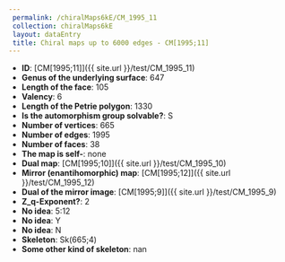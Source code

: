 ```yaml
--- 
 permalink: /chiralMaps6kE/CM_1995_11 
 collection: chiralMaps6kE
 layout: dataEntry
 title: Chiral maps up to 6000 edges - CM[1995;11]
---
```


- **ID**: [CM[1995;11]]({{ site.url }}/test/CM_1995_11)
- **Genus of the underlying surface**: 647
- **Length of the face**: 105
- **Valency**: 6
- **Length of the Petrie polygon**: 1330
- **Is the automorphism group solvable?**: S
- **Number of vertices**: 665
- **Number of edges**: 1995
- **Number of faces**: 38
- **The map is self-**: none
- **Dual map**: [CM[1995;10]]({{ site.url }}/test/CM_1995_10)
- **Mirror (enantihomorphic) map**: [CM[1995;12]]({{ site.url }}/test/CM_1995_12)
- **Dual of the mirror image**: [CM[1995;9]]({{ site.url }}/test/CM_1995_9)
- **Z_q-Exponent?**: 2
- **No idea**:  5:12
- **No idea**: Y
- **No idea**: N
- **Skeleton**: Sk(665;4)
- **Some other kind of skeleton**: nan
